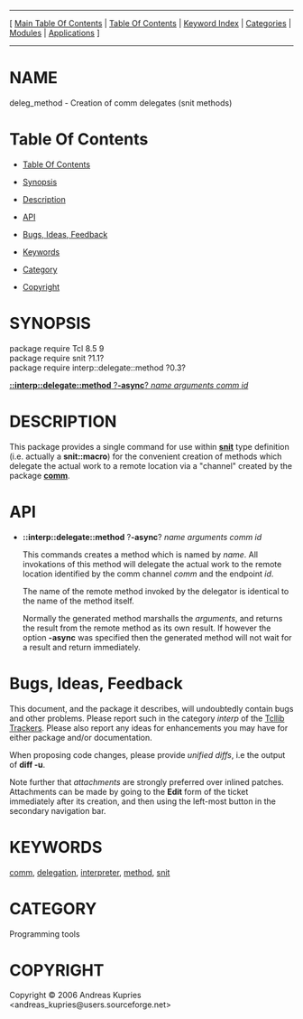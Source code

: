 
[//000000001]: # (deleg\_method \- Interpreter utilities)
[//000000002]: # (Generated from file 'deleg\_method\.man' by tcllib/doctools with format 'markdown')
[//000000003]: # (Copyright &copy; 2006 Andreas Kupries <andreas\_kupries@users\.sourceforge\.net>)
[//000000004]: # (deleg\_method\(n\) 0\.3 tcllib "Interpreter utilities")

<hr> [ <a href="../../../../toc.md">Main Table Of Contents</a> &#124; <a
href="../../../toc.md">Table Of Contents</a> &#124; <a
href="../../../../index.md">Keyword Index</a> &#124; <a
href="../../../../toc0.md">Categories</a> &#124; <a
href="../../../../toc1.md">Modules</a> &#124; <a
href="../../../../toc2.md">Applications</a> ] <hr>

# NAME

deleg\_method \- Creation of comm delegates \(snit methods\)

# <a name='toc'></a>Table Of Contents

  - [Table Of Contents](#toc)

  - [Synopsis](#synopsis)

  - [Description](#section1)

  - [API](#section2)

  - [Bugs, Ideas, Feedback](#section3)

  - [Keywords](#keywords)

  - [Category](#category)

  - [Copyright](#copyright)

# <a name='synopsis'></a>SYNOPSIS

package require Tcl 8\.5 9  
package require snit ?1\.1?  
package require interp::delegate::method ?0\.3?  

[__::interp::delegate::method__ ?__\-async__? *name* *arguments* *comm* *id*](#1)  

# <a name='description'></a>DESCRIPTION

This package provides a single command for use within
__[snit](\.\./snit/snit\.md)__ type definition \(i\.e\. actually a
__snit::macro__\) for the convenient creation of methods which delegate the
actual work to a remote location via a "channel" created by the package
__[comm](\.\./comm/comm\.md)__\.

# <a name='section2'></a>API

  - <a name='1'></a>__::interp::delegate::method__ ?__\-async__? *name* *arguments* *comm* *id*

    This commands creates a method which is named by *name*\. All invokations
    of this method will delegate the actual work to the remote location
    identified by the comm channel *comm* and the endpoint *id*\.

    The name of the remote method invoked by the delegator is identical to the
    name of the method itself\.

    Normally the generated method marshalls the *arguments*, and returns the
    result from the remote method as its own result\. If however the option
    __\-async__ was specified then the generated method will not wait for a
    result and return immediately\.

# <a name='section3'></a>Bugs, Ideas, Feedback

This document, and the package it describes, will undoubtedly contain bugs and
other problems\. Please report such in the category *interp* of the [Tcllib
Trackers](http://core\.tcl\.tk/tcllib/reportlist)\. Please also report any ideas
for enhancements you may have for either package and/or documentation\.

When proposing code changes, please provide *unified diffs*, i\.e the output of
__diff \-u__\.

Note further that *attachments* are strongly preferred over inlined patches\.
Attachments can be made by going to the __Edit__ form of the ticket
immediately after its creation, and then using the left\-most button in the
secondary navigation bar\.

# <a name='keywords'></a>KEYWORDS

[comm](\.\./\.\./\.\./\.\./index\.md\#comm),
[delegation](\.\./\.\./\.\./\.\./index\.md\#delegation),
[interpreter](\.\./\.\./\.\./\.\./index\.md\#interpreter),
[method](\.\./\.\./\.\./\.\./index\.md\#method), [snit](\.\./\.\./\.\./\.\./index\.md\#snit)

# <a name='category'></a>CATEGORY

Programming tools

# <a name='copyright'></a>COPYRIGHT

Copyright &copy; 2006 Andreas Kupries <andreas\_kupries@users\.sourceforge\.net>
